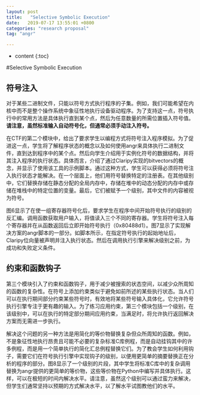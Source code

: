 ```yaml
---
layout: post
title:   "Selective Symbolic Execution"
date:   2019-07-17 13:55:01 +0800
categories: "research proposal"
tag: "angr"

---
```


* content
{:toc}




#Selective Symbolic Execution

## 符号注入

对于某些二进制文件，只能以符号方式执行程序的子集。例如，我们可能希望在内核中而不是整个操作系统中象征性地执行设备驱动程序。为了支持这一点，符号执行中的常用方法是具体执行直到某个点，然后为任意数量的所需位置插入符号值。**请注意，虽然标准输入自动符号化，但通常必须手动注入符号。**

在CTF的第二个模块中，给出了要求学生以编程方式将符号注入程序模拟。为了促进这一点，学生将了解程序状态的概念以及如何使用angr来具体执行二进制文件，直到达到程序中的某个点。然后向学生介绍用于实例化符号的数据结构，并将其注入程序的执行状态。具体而言，介绍了通过Claripy实现的bitvectors的概念，并显示了使用该工具的示例脚本。通过这种方式，学生可以获得必须将符号注入执行状态才能解决。在一个层面上，他们用符号替换特定的注册表。在其他级别中，它们替换存储在静态分配的全局内存中，存储在堆中的动态分配的内存中或存储在堆栈中的特定位置的变量。最后，它们被赋予一个级别，其中文件的内容被视为符号。

图6显示了在使一组寄存器符号化后，要求学生在程序中间开始符号执行的级别的反汇编。调用函数获取用户输入，将值读入三个不同的寄存器。学生将符号注入每个寄存器并在从函数返回后立即开始符号执行（0x80488d1）。图7显示了实现解决方案的angr脚本的一部分。如脚本所示，在指定符号执行的起始地址后，Claripy位向量被声明并注入执行状态。然后在调用执行引擎来解决级别之前，为成功和失败定义条件。

## 约束和函数钩子

第三个模块引入了约束和函数钩子，用于减少被搜索的状态空间，以减少众所周知的函数的复杂性。在符号上添加约束类似于避免如前所述的某些执行状态。当人们可以在执行期间部分约束某些符号时，有效地将某些符号输入具体化，它允许符号执行引擎专注于更有趣的输入。为了练习应用约束，第三个模块包括一个级别，在该级别中，可以在执行的特定部分期间应用约束，当满足时，将允许执行返回解决方案而无需进一步执行。

解决这个问题的另一种方法是用简化的等价物替换复杂但众所周知的函数。例如，不是象征性地执行昂贵且可能不必要的复杂标准C库例程，而是自动挂钩其中的许多例程，而是用一个简单执行的简化汇总例程替换它们。为了教会学生如何利用钩子，需要它们在符号执行引擎中实现钩子的级别，以便用更简单的摘要替换正在分析的程序的部分。图8显示了一个级别的片段，其中学生将标准C库中的复杂调用替换为angr提供的更简单的等价物，这些等价物在Python中编写并具体执行。这样，可以在极短的时间内解决水平。请注意，虽然这个级别可以通过蛮力来解决，但学生们通常坚持以预期的方式解决水平，以了解水平试图教他们的水平。